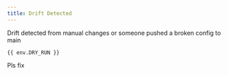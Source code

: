 ```yaml
---
title: Drift Detected
---
```


Drift detected from manual changes or someone pushed a broken config to main

```
{{ env.DRY_RUN }}
```

Pls fix